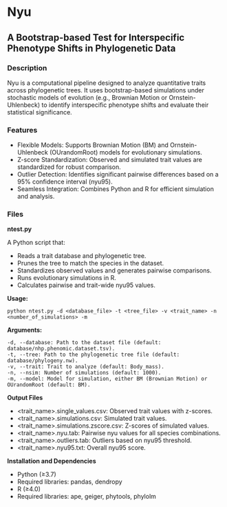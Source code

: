 # Nyu

## A Bootstrap-based Test for Interspecific Phenotype Shifts in Phylogenetic Data

### Description

Nyu is a computational pipeline designed to analyze quantitative traits across phylogenetic trees. It uses bootstrap-based simulations under stochastic models of evolution (e.g., Brownian Motion or Ornstein-Uhlenbeck) to identify interspecific phenotype shifts and evaluate their statistical significance.

### Features
* Flexible Models: Supports Brownian Motion (BM) and Ornstein-Uhlenbeck (OUrandomRoot) models for evolutionary simulations.
* Z-score Standardization: Observed and simulated trait values are standardized for robust comparison.
* Outlier Detection: Identifies significant pairwise differences based on a 95% confidence interval (nyu95).
* Seamless Integration: Combines Python and R for efficient simulation and analysis.

### Files

**ntest.py**

A Python script that:
* Reads a trait database and phylogenetic tree.
* Prunes the tree to match the species in the dataset.
* Standardizes observed values and generates pairwise comparisons.
* Runs evolutionary simulations in R.
* Calculates pairwise and trait-wide nyu95 values.

**Usage:**

`python ntest.py -d <database_file> -t <tree_file> -v <trait_name> -n <number_of_simulations> -m`

**Arguments:**
```
-d, --database: Path to the dataset file (default: database/nhp.phenomic.dataset.tsv).
-t, --tree: Path to the phylogenetic tree file (default: database/phylogeny.nw).
-v, --trait: Trait to analyze (default: Body_mass).
-n, --nsim: Number of simulations (default: 1000).
-m, --model: Model for simulation, either BM (Brownian Motion) or OUrandomRoot (default: BM).
```

**Output Files**
* <trait_name>.single_values.csv: Observed trait values with z-scores.
* <trait_name>.simulations.csv: Simulated trait values.
* <trait_name>.simulations.zscore.csv: Z-scores of simulated values.
* <trait_name>.nyu.tab: Pairwise nyu values for all species combinations.
* <trait_name>.outliers.tab: Outliers based on nyu95 threshold.
* <trait_name>.nyu95.txt: Overall nyu95 score.

**Installation and Dependencies**
* Python (≥3.7)
* Required libraries: pandas, dendropy
* R (≥4.0)
* Required libraries: ape, geiger, phytools, phylolm
